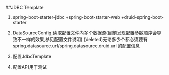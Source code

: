 ##JDBC Template
1.   spring-boot-starter-jdbc
    +spring-boot-starter-web
    +druid-spring-boot-starter
   
2. DataSourceConfig,读取配置文件内多个数据源(目前发现配置参数顺序会导致不一样的效果,参见配置文件说明)
    (deleted)无论多少个都必须要有spring.datasource.url/spring.datasource.druid.url 的配置信息

3. 配置JdbcTemplate

4. 配置API用于测试